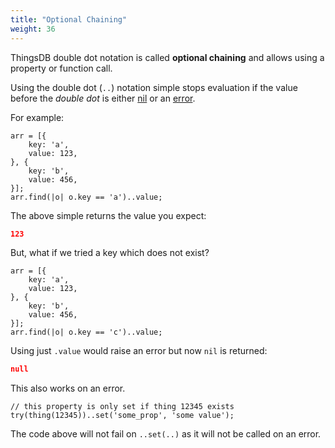 ```yaml
---
title: "Optional Chaining"
weight: 36
---
```


ThingsDB double dot notation is called **optional chaining** and allows using a property or function call.

Using the double dot (`..`) notation simple stops evaluation if the value before the _double dot_ is either [nil](../../data-types/nil) or an [error](../../data-types/error).

For example:

```thingsdb,json_response
arr = [{
    key: 'a',
    value: 123,
}, {
    key: 'b',
    value: 456,
}];
arr.find(|o| o.key == 'a')..value;
```

The above simple returns the value you expect:

```json
123
```

But, what if we tried a key which does not exist?

```thingsdb,json_response
arr = [{
    key: 'a',
    value: 123,
}, {
    key: 'b',
    value: 456,
}];
arr.find(|o| o.key == 'c')..value;
```

Using just `.value` would raise an error but now `nil` is returned:

```json
null
```

This also works on an error.

```thingsdb,should_pass
// this property is only set if thing 12345 exists
try(thing(12345))..set('some_prop', 'some value');
```

The code above will not fail on `..set(..)` as it will not be called on an error.


